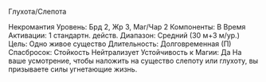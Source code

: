 
Глухота/Слепота

Некромантия
Уровень: Брд 2, Жр 3, Маг/Чар 2
Компоненты: В
Время Активации: 1 стандартн. действ.
Диапазон: Средний (30 м+3 м/ур.)
Цель: Одно живое существо
Длительность: Долговременная (П)
Спасбросок: Стойкость Нейтрализует
Устойчивость к Магии: Да
На ваше усмотрение, чтобы наложить
на существо слепоту или глухоту, вы
призываете силы угнетающие жизнь.